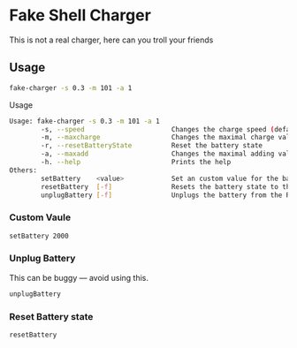 <divider><h1>Fake Shell Charger</h1></divider>

This is not a real charger, here can you troll your friends

## Usage

```sh
fake-charger -s 0.3 -m 101 -a 1
```

Usage

```sh
Usage: fake-charger -s 0.3 -m 101 -a 1
        -s, --speed                      Changes the charge speed (default: 0.3)
        -m, --maxcharge                  Changes the maximal charge value (default: 100)
        -r, --resetBatteryState          Reset the battery state
        -a, --maxadd                     Changes the maximal adding value (default:1)
        -h. --help                       Prints the help
Others:
        setBattery    <value>            Set an custom value for the battery
        resetBattery  [-f]               Resets the battery state to the default
        unplugBattery [-f]               Unplugs the battery from the REAL charge
```

### Custom Vaule

```sh
setBattery 2000
```

### Unplug Battery

<alert severity="info">This can be buggy — avoid using this.</alert>

```sh
unplugBattery
```

### Reset Battery state

```sh
resetBattery
```
